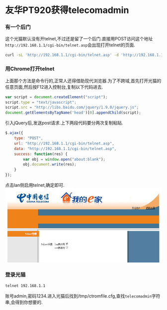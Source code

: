 # 友华PT920获得telecomadmin
### 有一个后门
这个光猫默认没有开telnet,不过还是留了一个后门.直接用POST访问这个地址`http://192.168.1.1/cgi-bin/telnet.asp`会出现打开telnet的页面.
```bash
curl -sL 'http://192.168.1.1/cgi-bin/telnet.asp' -d 'http://192.168.1.1/cgi-bin/telnet.asp'
```
### 用Chrome打开telnet
上面那个方法是命令行的,正常人还得借助现代浏览器.为了不跨域,首先打开光猫的任意页面,然后按F12进入控制台,复制以下代码进去.
```javascript
var script = document.createElement("script");
script.type = "text/javascript";
script.src = "http://libs.baidu.com/jquery/1.9.0/jquery.js";
document.getElementsByTagName('head')[0].appendChild(script);
```
引入jQuery后,发送post请求.上下两段代码要分两次复制粘贴.
```javascript
$.ajax({
    type: "POST",
    url: "http://192.168.1.1/cgi-bin/telnet.asp",
    data: "http://192.168.1.1/cgi-bin/telnet.asp",
    success: function(res) {
        var obj = window.open("about:blank");
        obj.document.write(res);
    }
});
```
点击lan侧启用telnet,确定即可.  
![](pic/1.png)
### 登录光猫
```bash
telnet 192.168.1.1
```
账号admin,密码1234.进入光猫后找到/tmp/ctromfile.cfg,查找`telecomadmin`字符串,会得到你想要的.